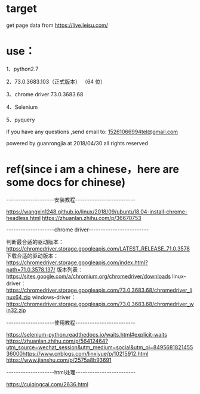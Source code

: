 # target
get page data from https://live.leisu.com/

# use：
1、python2.7

2、73.0.3683.103（正式版本） （64 位）

3、chrome driver 73.0.3683.68

4、Selenium

5、pyquery

if you have any questions ,send email to:
15261066994tel@gmail.com

powered by guanrongjia at 2018/04/30
all rights reserved



# ref(since i am a chinese，here are some docs for chinese)

--------------------安装教程-------------------------

https://wangxin1248.github.io/linux/2018/09/ubuntu18.04-install-chrome-headless.html
https://zhuanlan.zhihu.com/p/36670753


--------------------chrome driver-------------------------

判断最合适的驱动版本：https://chromedriver.storage.googleapis.com/LATEST_RELEASE_71.0.3578
下载合适的驱动版本：https://chromedriver.storage.googleapis.com/index.html?path=71.0.3578.137/
版本列表： https://sites.google.com/a/chromium.org/chromedriver/downloads
linux-driver：  https://chromedriver.storage.googleapis.com/73.0.3683.68/chromedriver_linux64.zip
windows-driver： https://chromedriver.storage.googleapis.com/73.0.3683.68/chromedriver_win32.zip


--------------------使用教程-------------------------

https://selenium-python.readthedocs.io/waits.html#explicit-waits
https://zhuanlan.zhihu.com/p/56412464?utm_source=wechat_session&utm_medium=social&utm_oi=849568182145536000https://www.cnblogs.com/linxiyue/p/10215912.html
https://www.jianshu.com/p/2575a8b93691


--------------------html处理-------------------------

https://cuiqingcai.com/2636.html